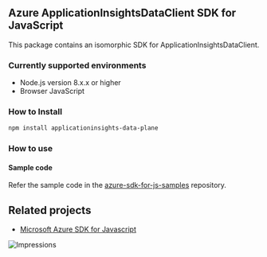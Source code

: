 ## Azure ApplicationInsightsDataClient SDK for JavaScript

This package contains an isomorphic SDK for ApplicationInsightsDataClient.

### Currently supported environments

- Node.js version 8.x.x or higher
- Browser JavaScript

### How to Install

```bash
npm install applicationinsights-data-plane
```

### How to use

#### Sample code

Refer the sample code in the [azure-sdk-for-js-samples](https://github.com/Azure/azure-sdk-for-js-samples) repository.

## Related projects

- [Microsoft Azure SDK for Javascript](https://github.com/Azure/azure-sdk-for-js)


![Impressions](https://azure-sdk-impressions.azurewebsites.net/api/impressions/azure-sdk-for-js%2Fsdk%2Fcdn%2Farm-cdn%2FREADME.png)